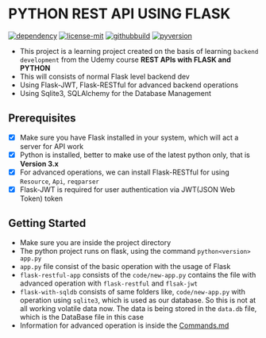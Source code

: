 # PYTHON REST API USING FLASK

[![dependency](https://img.shields.io/github/pipenv/locked/dependency-version/metabolize/rq-dashboard-on-heroku/flask)](https://img.shields.io/github/pipenv/locked/dependency-version/metabolize/rq-dashboard-on-heroku/flask)
[![license-mit](https://img.shields.io/github/license/aloklearning/python-rest-api-app)](https://img.shields.io/github/license/aloklearning/python-rest-api-app)
[![githubbuild](https://img.shields.io/appveyor/build/gruntjs/grunt)](https://img.shields.io/appveyor/build/gruntjs/grunt)
[![pyversion](https://img.shields.io/pypi/pyversions/django)](https://img.shields.io/pypi/pyversions/django)

- This project is a learning project created on the basis of learning `backend development` from the Udemy course **REST APIs with FLASK and PYTHON**
- This will consists of normal Flask level backend dev
- Using Flask-JWT, Flask-RESTful for advanced backend operations
- Using Sqlite3, SQLAlchemy for the Database Management

## Prerequisites

- [X] Make sure you have Flask installed in your system, which will act a server for API work
- [X] Python is installed, better to make use of the latest python only, that is **Version 3.x**
- [X] For advanced operations, we can install Flask-RESTful for using `Resource`, `Api`, `reqparser`
- [X] Flask-JWT is required for user authentication via JWT(JSON Web Token) token 

## Getting Started

- Make sure you are inside the project directory
- The python project runs on flask, using the command `python<version> app.py`
- `app.py` file consist of the basic operation with the usage of Flask
- `flask-restful-app` consists of the `code/new-app.py` contains the file with advanced operation with `flask-restful` and `flsak-jwt`
- `flask-with-sqldb` consists of same folders like, `code/new-app.py` with operation using `sqlite3`, which is used as our database. So this is not at all working volatile data now. The data is being stored in the `data.db` file, which is the DataBase file in this case
- Information for advanced operation is inside the [Commands.md](https://github.com/aloklearning/python-rest-api-app/blob/master/flask-restful-app/Commands.md)

